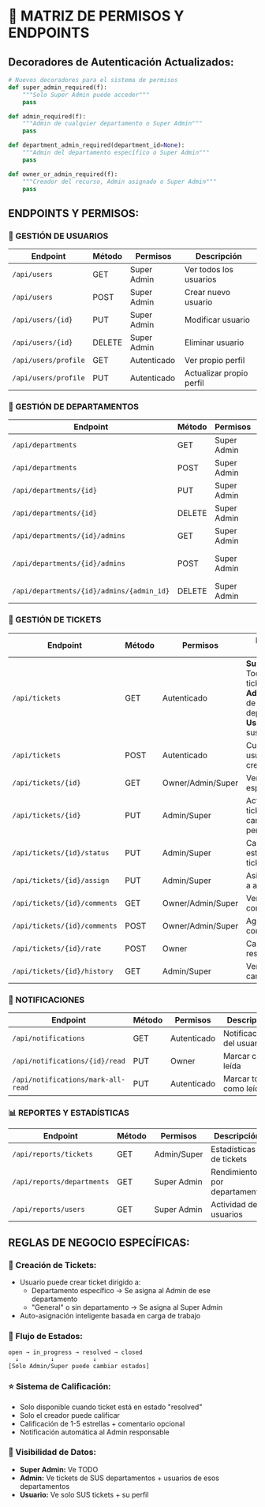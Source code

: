 # 🔐 **MATRIZ DE PERMISOS Y ENDPOINTS**

## **Decoradores de Autenticación Actualizados:**

```python
# Nuevos decoradores para el sistema de permisos
def super_admin_required(f):
    """Solo Super Admin puede acceder"""
    pass

def admin_required(f):
    """Admin de cualquier departamento o Super Admin"""
    pass

def department_admin_required(department_id=None):
    """Admin del departamento específico o Super Admin"""
    pass

def owner_or_admin_required(f):
    """Creador del recurso, Admin asignado o Super Admin"""
    pass
```

## **ENDPOINTS Y PERMISOS:**

### **👥 GESTIÓN DE USUARIOS**
| Endpoint | Método | Permisos | Descripción |
|----------|--------|----------|-------------|
| `/api/users` | GET | Super Admin | Ver todos los usuarios |
| `/api/users` | POST | Super Admin | Crear nuevo usuario |
| `/api/users/{id}` | PUT | Super Admin | Modificar usuario |
| `/api/users/{id}` | DELETE | Super Admin | Eliminar usuario |
| `/api/users/profile` | GET | Autenticado | Ver propio perfil |
| `/api/users/profile` | PUT | Autenticado | Actualizar propio perfil |

### **🏢 GESTIÓN DE DEPARTAMENTOS**
| Endpoint | Método | Permisos | Descripción |
|----------|--------|----------|-------------|
| `/api/departments` | GET | Super Admin | Ver todos los departamentos |
| `/api/departments` | POST | Super Admin | Crear departamento |
| `/api/departments/{id}` | PUT | Super Admin | Modificar departamento |
| `/api/departments/{id}` | DELETE | Super Admin | Eliminar departamento |
| `/api/departments/{id}/admins` | GET | Super Admin | Ver admins de departamento |
| `/api/departments/{id}/admins` | POST | Super Admin | Asignar admin a departamento |
| `/api/departments/{id}/admins/{admin_id}` | DELETE | Super Admin | Desasignar admin |

### **🎫 GESTIÓN DE TICKETS**
| Endpoint | Método | Permisos | Lógica de Acceso |
|----------|--------|----------|------------------|
| `/api/tickets` | GET | Autenticado | **Super Admin:** Todos los tickets<br>**Admin:** Tickets de sus departamentos<br>**Usuario:** Solo sus tickets |
| `/api/tickets` | POST | Autenticado | Cualquier usuario puede crear |
| `/api/tickets/{id}` | GET | Owner/Admin/Super | Ver ticket específico |
| `/api/tickets/{id}` | PUT | Admin/Super | Actualizar ticket (solo campos permitidos) |
| `/api/tickets/{id}/status` | PUT | Admin/Super | Cambiar estado del ticket |
| `/api/tickets/{id}/assign` | PUT | Admin/Super | Asignar ticket a admin |
| `/api/tickets/{id}/comments` | GET | Owner/Admin/Super | Ver comentarios |
| `/api/tickets/{id}/comments` | POST | Owner/Admin/Super | Agregar comentario |
| `/api/tickets/{id}/rate` | POST | Owner | Calificar ticket resuelto |
| `/api/tickets/{id}/history` | GET | Admin/Super | Ver historial de cambios |

### **🔔 NOTIFICACIONES**
| Endpoint | Método | Permisos | Descripción |
|----------|--------|----------|-------------|
| `/api/notifications` | GET | Autenticado | Notificaciones del usuario |
| `/api/notifications/{id}/read` | PUT | Owner | Marcar como leída |
| `/api/notifications/mark-all-read` | PUT | Autenticado | Marcar todas como leídas |

### **📊 REPORTES Y ESTADÍSTICAS**
| Endpoint | Método | Permisos | Descripción |
|----------|--------|----------|-------------|
| `/api/reports/tickets` | GET | Admin/Super | Estadísticas de tickets |
| `/api/reports/departments` | GET | Super Admin | Rendimiento por departamento |
| `/api/reports/users` | GET | Super Admin | Actividad de usuarios |

## **REGLAS DE NEGOCIO ESPECÍFICAS:**

### **🎯 Creación de Tickets:**
- Usuario puede crear ticket dirigido a:
  - Departamento específico → Se asigna al Admin de ese departamento
  - "General" o sin departamento → Se asigna al Super Admin
- Auto-asignación inteligente basada en carga de trabajo

### **🔄 Flujo de Estados:**
```
open → in_progress → resolved → closed
  ↓         ↓           ↓
[Solo Admin/Super puede cambiar estados]
```

### **⭐ Sistema de Calificación:**
- Solo disponible cuando ticket está en estado "resolved"
- Solo el creador puede calificar
- Calificación de 1-5 estrellas + comentario opcional
- Notificación automática al Admin responsable

### **👀 Visibilidad de Datos:**
- **Super Admin:** Ve TODO
- **Admin:** Ve tickets de SUS departamentos + usuarios de esos departamentos
- **Usuario:** Ve solo SUS tickets + su perfil